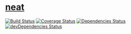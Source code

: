 [neat](http://aureooms.github.io/neat)
====

[![Build Status](https://drone.io/github.com/aureooms/neat/status.png)](https://drone.io/github.com/aureooms/neat/latest)
[![Coverage Status](https://coveralls.io/repos/aureooms/neat/badge.png)](https://coveralls.io/r/aureooms/neat)
[![Dependencies Status](https://david-dm.org/aureooms/neat.png)](https://david-dm.org/aureooms/neat#info=dependencies)
[![devDependencies Status](https://david-dm.org/aureooms/neat/dev-status.png)](https://david-dm.org/aureooms/neat#info=devDependencies)

